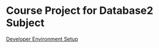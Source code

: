 # Course Project for Database2 Subject

[Developer Environment Setup](../../wiki/DeveloperEnvironment)
